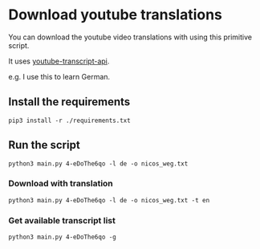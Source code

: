 # Download youtube translations

You can download the youtube video translations with using this primitive script.

It uses [youtube-transcript-api](https://github.com/jdepoix/youtube-transcript-api).

e.g. I use this to learn German.

## Install the requirements

```shell script
pip3 install -r ./requirements.txt
```

## Run the script

```shell script
python3 main.py 4-eDoThe6qo -l de -o nicos_weg.txt
```

### Download with translation

```shell script
python3 main.py 4-eDoThe6qo -l de -o nicos_weg.txt -t en
```

### Get available transcript list

```shell script
python3 main.py 4-eDoThe6qo -g
```
